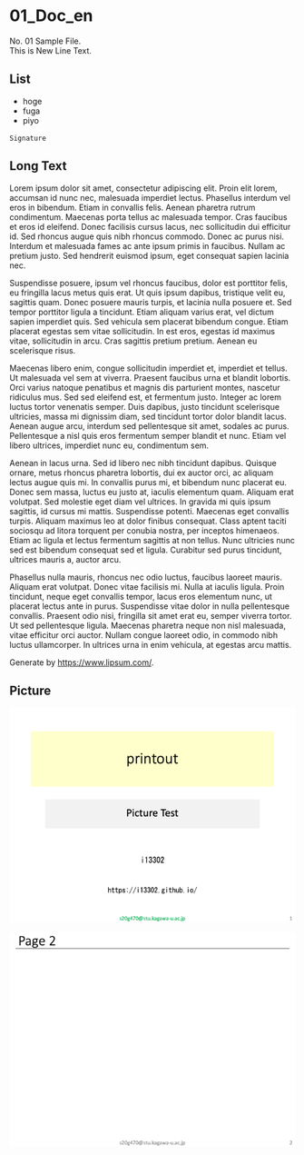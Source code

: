 # 01_Doc_en
No. 01 Sample File.  
This is New Line Text.

## List

- hoge
- fuga
- piyo

```
Signature
```

## Long Text

Lorem ipsum dolor sit amet, consectetur adipiscing elit. Proin elit lorem, accumsan id nunc nec, malesuada imperdiet lectus. Phasellus interdum vel eros in bibendum. Etiam in convallis felis. Aenean pharetra rutrum condimentum. Maecenas porta tellus ac malesuada tempor. Cras faucibus et eros id eleifend. Donec facilisis cursus lacus, nec sollicitudin dui efficitur id. Sed rhoncus augue quis nibh rhoncus commodo. Donec ac purus nisi. Interdum et malesuada fames ac ante ipsum primis in faucibus. Nullam ac pretium justo. Sed hendrerit euismod ipsum, eget consequat sapien lacinia nec.

Suspendisse posuere, ipsum vel rhoncus faucibus, dolor est porttitor felis, eu fringilla lacus metus quis erat. Ut quis ipsum dapibus, tristique velit eu, sagittis quam. Donec posuere mauris turpis, et lacinia nulla posuere et. Sed tempor porttitor ligula a tincidunt. Etiam aliquam varius erat, vel dictum sapien imperdiet quis. Sed vehicula sem placerat bibendum congue. Etiam placerat egestas sem vitae sollicitudin. In est eros, egestas id maximus vitae, sollicitudin in arcu. Cras sagittis pretium pretium. Aenean eu scelerisque risus.

Maecenas libero enim, congue sollicitudin imperdiet et, imperdiet et tellus. Ut malesuada vel sem at viverra. Praesent faucibus urna et blandit lobortis. Orci varius natoque penatibus et magnis dis parturient montes, nascetur ridiculus mus. Sed sed eleifend est, et fermentum justo. Integer ac lorem luctus tortor venenatis semper. Duis dapibus, justo tincidunt scelerisque ultricies, massa mi dignissim diam, sed tincidunt tortor dolor blandit lacus. Aenean augue arcu, interdum sed pellentesque sit amet, sodales ac purus. Pellentesque a nisl quis eros fermentum semper blandit et nunc. Etiam vel libero ultrices, imperdiet nunc eu, condimentum sem.

Aenean in lacus urna. Sed id libero nec nibh tincidunt dapibus. Quisque ornare, metus rhoncus pharetra lobortis, dui ex auctor orci, ac aliquam lectus augue quis mi. In convallis purus mi, et bibendum nunc placerat eu. Donec sem massa, luctus eu justo at, iaculis elementum quam. Aliquam erat volutpat. Sed molestie eget diam vel ultrices. In gravida mi quis ipsum sagittis, id cursus mi mattis. Suspendisse potenti. Maecenas eget convallis turpis. Aliquam maximus leo at dolor finibus consequat. Class aptent taciti sociosqu ad litora torquent per conubia nostra, per inceptos himenaeos. Etiam ac ligula et lectus fermentum sagittis at non tellus. Nunc ultricies nunc sed est bibendum consequat sed et ligula. Curabitur sed purus tincidunt, ultrices mauris a, auctor arcu.

Phasellus nulla mauris, rhoncus nec odio luctus, faucibus laoreet mauris. Aliquam erat volutpat. Donec vitae facilisis mi. Nulla at iaculis ligula. Proin tincidunt, neque eget convallis tempor, lacus eros elementum nunc, ut placerat lectus ante in purus. Suspendisse vitae dolor in nulla pellentesque convallis. Praesent odio nisi, fringilla sit amet erat eu, semper viverra tortor. Ut sed pellentesque ligula. Maecenas pharetra neque non nisl malesuada, vitae efficitur orci auctor. Nullam congue laoreet odio, in commodo nibh luctus ullamcorper. In ultrices urna in enim vehicula, at egestas arcu mattis.

Generate by https://www.lipsum.com/.

## Picture
![Pic1](pic/pic1.png)

![Pic2](pic/pic2.png)
